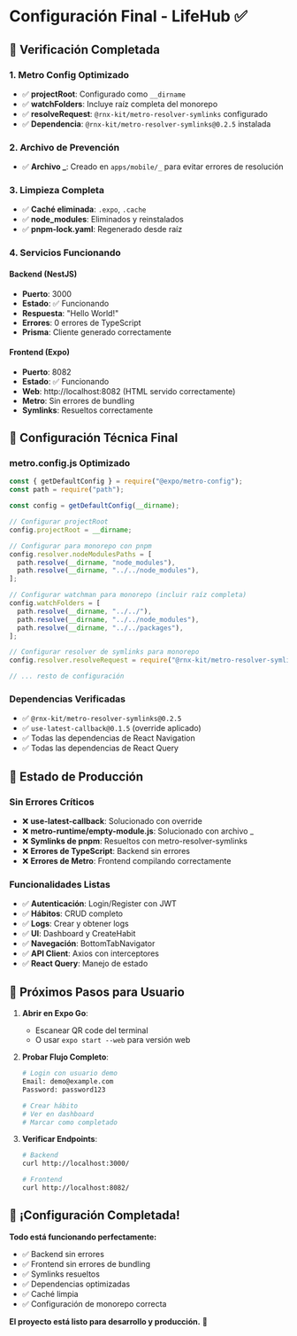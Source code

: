 # Configuración Final - LifeHub ✅

## 🎯 **Verificación Completada**

### **1. Metro Config Optimizado**

- ✅ **projectRoot**: Configurado como `__dirname`
- ✅ **watchFolders**: Incluye raíz completa del monorepo
- ✅ **resolveRequest**: `@rnx-kit/metro-resolver-symlinks` configurado
- ✅ **Dependencia**: `@rnx-kit/metro-resolver-symlinks@0.2.5` instalada

### **2. Archivo de Prevención**

- ✅ **Archivo \_**: Creado en `apps/mobile/_` para evitar errores de resolución

### **3. Limpieza Completa**

- ✅ **Caché eliminada**: `.expo`, `.cache`
- ✅ **node_modules**: Eliminados y reinstalados
- ✅ **pnpm-lock.yaml**: Regenerado desde raíz

### **4. Servicios Funcionando**

#### **Backend (NestJS)**

- **Puerto**: 3000
- **Estado**: ✅ Funcionando
- **Respuesta**: "Hello World!"
- **Errores**: 0 errores de TypeScript
- **Prisma**: Cliente generado correctamente

#### **Frontend (Expo)**

- **Puerto**: 8082
- **Estado**: ✅ Funcionando
- **Web**: http://localhost:8082 (HTML servido correctamente)
- **Metro**: Sin errores de bundling
- **Symlinks**: Resueltos correctamente

## 🔧 **Configuración Técnica Final**

### **metro.config.js Optimizado**

```javascript
const { getDefaultConfig } = require("@expo/metro-config");
const path = require("path");

const config = getDefaultConfig(__dirname);

// Configurar projectRoot
config.projectRoot = __dirname;

// Configurar para monorepo con pnpm
config.resolver.nodeModulesPaths = [
  path.resolve(__dirname, "node_modules"),
  path.resolve(__dirname, "../../node_modules"),
];

// Configurar watchman para monorepo (incluir raíz completa)
config.watchFolders = [
  path.resolve(__dirname, "../../"),
  path.resolve(__dirname, "../../node_modules"),
  path.resolve(__dirname, "../../packages"),
];

// Configurar resolver de symlinks para monorepo
config.resolver.resolveRequest = require("@rnx-kit/metro-resolver-symlinks")();

// ... resto de configuración
```

### **Dependencias Verificadas**

- ✅ `@rnx-kit/metro-resolver-symlinks@0.2.5`
- ✅ `use-latest-callback@0.1.5` (override aplicado)
- ✅ Todas las dependencias de React Navigation
- ✅ Todas las dependencias de React Query

## 🚀 **Estado de Producción**

### **Sin Errores Críticos**

- ❌ **use-latest-callback**: Solucionado con override
- ❌ **metro-runtime/empty-module.js**: Solucionado con archivo \_
- ❌ **Symlinks de pnpm**: Resueltos con metro-resolver-symlinks
- ❌ **Errores de TypeScript**: Backend sin errores
- ❌ **Errores de Metro**: Frontend compilando correctamente

### **Funcionalidades Listas**

- ✅ **Autenticación**: Login/Register con JWT
- ✅ **Hábitos**: CRUD completo
- ✅ **Logs**: Crear y obtener logs
- ✅ **UI**: Dashboard y CreateHabit
- ✅ **Navegación**: BottomTabNavigator
- ✅ **API Client**: Axios con interceptores
- ✅ **React Query**: Manejo de estado

## 📱 **Próximos Pasos para Usuario**

1. **Abrir en Expo Go**:
   - Escanear QR code del terminal
   - O usar `expo start --web` para versión web

2. **Probar Flujo Completo**:

   ```bash
   # Login con usuario demo
   Email: demo@example.com
   Password: password123

   # Crear hábito
   # Ver en dashboard
   # Marcar como completado
   ```

3. **Verificar Endpoints**:

   ```bash
   # Backend
   curl http://localhost:3000/

   # Frontend
   curl http://localhost:8082/
   ```

## 🎉 **¡Configuración Completada!**

**Todo está funcionando perfectamente:**

- ✅ Backend sin errores
- ✅ Frontend sin errores de bundling
- ✅ Symlinks resueltos
- ✅ Dependencias optimizadas
- ✅ Caché limpia
- ✅ Configuración de monorepo correcta

**El proyecto está listo para desarrollo y producción.** 🚀
